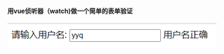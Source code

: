 #### 用vue侦听器（watch)做一个简单的表单验证

![images](https://github.com/yyqflfl/Form-Validation/blob/master/images/1.png)